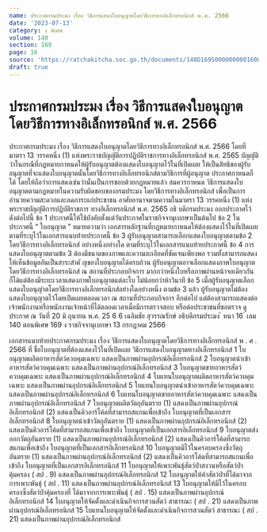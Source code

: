 ```yaml
---
name: ประกาศกรมประมง เรื่อง วิธีการแสดงใบอนุญาตโดยวิธีการทางอิเล็กทรอนิกส์ พ.ศ. 2566
date: '2023-07-13'
category: ง พิเศษ
volume: 140
section: 169
page: 16
source: 'https://ratchakitcha.soc.go.th/documents/140D169S0000000001600.pdf'
draft: true
---
```


# ประกาศกรมประมง เรื่อง วิธีการแสดงใบอนุญาตโดยวิธีการทางอิเล็กทรอนิกส์ พ.ศ. 2566

ประกาศกรมประมง เรื่อง วิธีการแสดงใบอนุญาตโดยวิธีการทางอิเล็กทรอนิกส์ พ.ศ. 2566 โดยที่มาตรา 13 วรรคหนึ่ง (1) แห่งพระราชบัญญัติการปฏิบัติราชการทางอิเล็กทรอนิกส์ พ.ศ. 2565 บัญญัติว่าในกรณีที่กฎหมายกาหนดให้ผู้รับอนุญาตต้องแสดงใบอนุญาตไว้ในที่เปิดเผย ให้เป็นสิทธิของผู้รับอนุญาตที่จะแสดงใบอนุญาตนั้นโดยวิธีการทางอิเล็กทรอนิกส์ตามวิธีการที่ผู้อนุญาต ประกาศกาหนดก็ได้ โดยให้ถือว่าการแสดงเช่นว่านั้นเป็นการชอบด้วยกฎหมายแล้ว สมควรกาหนด วิธีการแสดงใบอนุญาตตามกฎหมายในความรับผิดชอบของกรมประมง โดยวิธีการทางอิเล็กทรอนิกส์ เพื่อเป็นการอำนวยความสะดวกและลดภาระแก่ประชาชน อาศัยอานาจตามความในมาตรา 13 วรรคหนึ่ง (1) แห่งพระราชบัญญัติการปฏิบัติราชการ ทางอิเล็กทรอนิกส์ พ.ศ. 2565 อธิ บดีกรมประมง ออกประกาศไว้ ดังต่อไปนี้ ข้อ 1 ประกาศนี้ให้ใช้บังคับตั้งแต่วันประกาศในราชกิจจานุเบกษาเป็นต้นไป ข้อ 2 ในประกาศนี้ “ ใบอนุญาต ” หมายความว่า เอกสารหลักฐานที่กฎหมายกาหนดให้ต้องแสดงไว้ในที่เปิดเผย ตามที่ระบุไว้ในเอกสารแนบท้ายประกาศนี้ ข้อ 3 ผู้รับอนุญาตสามารถเลือกแสดงใบอนุญาตตามข้อ 2 โดยวิธีการทางอิเล็กทรอนิกส์ อย่างหนึ่งอย่างใด ตามที่ระบุไว้ในเอกสารแนบท้ายประกาศนี้ ข้อ 4 การแสดงใบอนุญาตตามข้อ 3 ต้องมีขนาดของภาพและความละเอียดที่ชัดเจนเพียงพอ รวมทั้งสามารถแสดงให้เห็นข้อมูลอันเป็นสาระสำคั ญของใบอนุญาตได้ครบถ้วน ผู้รับอนุญาตอาจเลือกแสดงภาพใบอนุญาตโดยวิธีการทางอิเล็กทรอนิกส์ ณ สถานที่ประกอบกิจการ มากกว่าหนึ่งใบหรือภาพผ่านหน้าจอเดียวกันก็ได้แต่ต้องมีระยะเวลาแสดงภาพใบอนุญาตแต่ละใบ ไม่น้อยกว่าห้าวินาที ข้อ 5 เมื่อผู้รับอนุญาตเลือกแสดงใบอนุญำตโดยวิธีการทางอิเล็กทรอนิกส์อย่างใดอย่างหนึ่ง ตามข้อ 3 แล้ว ผู้รับอนุญาตไม่ต้องแสดงใบอนุญาตไว้โดยเปิดเผยตลอดเวลา ณ สถานที่ประกอบกิจการ อีกต่อไป แต่ต้องสามารถแสดงต่อเจ้าพนักงานหรือพนักงานเจ้าหน้าที่ได้ตลอดเวลาเมื่อมีการตรวจสอบ หรือต่อประชาชนที่ขอตรวจ ดู ประกาศ ณ วันที่ 20 มิ ถุนายน พ.ศ. 25 6 6 เฉลิมชัย สุวรรณรักษ์ อธิบดีกรมประมง ้ หนา 16 ่ เลม 140 ตอนพิเศษ 169 ง ราชกิจจานุเบกษา 13 กรกฎาคม 2566

เอกสารแนบท้ายประกาศกรมประมง เรื่อง วิธีการแสดงใบอนุญาตโดยวิธีการทางอิเล็กทรอนิกส์ พ . ศ . 2566 ที่ ชื่อใบอนุญาตที่ต้องแสดงไว้ในที่เปิดเผย วิธีการแสดงใบอนุญาตทางอิเล็กทรอนิกส์ 1 ใบอนุญาตผลิตอาหารสัตว์ควบคุมเฉพาะ แสดงเป็นภาพผ่านอุปกรณ์อิเล็กทรอนิกส์ 2 ใบอนุญาตนําเข้าอาหารสัตว์ควบคุมเฉพาะ แสดงเป็นภาพผ่านอุปกรณ์อิเล็กทรอนิกส์ 3 ใบอนุญาตขายอาหารสัตว์ควบคุมเฉพาะ แสดงเป็นภาพผ่านอุปกรณ์อิเล็กทรอนิกส์ 4 ใบแทนใบอนุญาตผลิตอาหารสัตว์ควบคุมเฉพาะ แสดงเป็นภาพผ่านอุปกรณ์อิเล็กทรอนิกส์ 5 ใบแทนใบอนุญาตนําเข้าอาหารสัตว์ควบคุมเฉพาะ แสดงเป็นภาพผ่านอุปกรณ์อิเล็กทรอนิกส์ 6 ใบแทนใบอนุญาตขายอาหารสัตว์ควบคุมเฉพาะ แสดงเป็นภาพผ่านอุปกรณ์อิเล็กทรอนิกส์ 7 ใบอนุญาตผลิตวัตถุอันตราย (1) แสดงเป็นภาพผ่านอุปกรณ์อิเล็กทรอนิกส์ (2) แสดงเป็นคิวอาร์โค้ดที่สามารถสแกนเพื่อเข้าถึง ใบอนุญาตที่เป็นเอกสารอิเล็กทรอนิกส์ 8 ใบอนุญาตนําเข้าวัตถุอันตราย (1) แสดงเป็นภาพผ่านอุปกรณ์อิเล็กทรอนิกส์ (2) แสดงเป็นคิวอาร์โค้ดที่สามารถสแกนเพื่อเข้าถึง ใบอนุญาตที่เป็นเอกสารอิเล็กทรอนิกส์ 9 ใบอนุญาตส่งออกวัตถุอันตราย (1) แสดงเป็นภาพผ่านอุปกรณ์อิเล็กทรอนิกส์ (2) แสดงเป็นคิวอาร์โค้ดที่สามารถสแกนเพื่อเข้าถึง ใบอนุญาตที่เป็นเอกสารอิเล็กทรอนิกส์ 10 ใบอนุญาตมีไว้ในครอบครองซึ่งวัตถุอันตราย (1) แสดงเป็นภาพผ่านอุปกรณ์อิเล็กทรอนิกส์ (2) แสดงเป็นคิวอาร์โค้ดที่สามารถสแกนเพื่อเข้าถึง ใบอนุญาตที่เป็นเอกสารอิเล็กทรอนิกส์ 11 ใบอนุญาตให้เพาะพันธุ์สัตว์ป่าสงวนหรือสัตว์ป่า คุ้มครอง ( สป . 9) แสดงเป็นภาพผ่านอุปกรณ์อิเล็กทรอนิกส์ 12 ใบอนุญาตให้ค้าสัตว์ป่าที่ได้มาจากการเพาะพันธุ์ ( สป . 11) แสดงเป็นภาพผ่านอุปกรณ์อิเล็กทรอนิกส์ 13 ใบอนุญาตให้มีไว้ในครอบครองซึ่งสัตว์ป่าคุ้มครองที่ ได้มาจากการเพาะพันธุ์ ( สป . 15) แสดงเป็นภาพผ่านอุปกรณ์อิเล็กทรอนิกส์ 14 ใบอนุญาตให้จัดตั้งและดําเนินกิจการสวนสัตว์ สาธารณะ ( สป . 21) แสดงเป็นภาพผ่านอุปกรณ์อิเล็กทรอนิกส์ 15 ใบแทนใบอนุญาตให้จัดตั้งและดําเนินกิจการสวนสัตว์ สาธารณะ ( สป . 21) แสดงเป็นภาพผ่านอุปกรณ์อิเล็กทรอนิกส์
